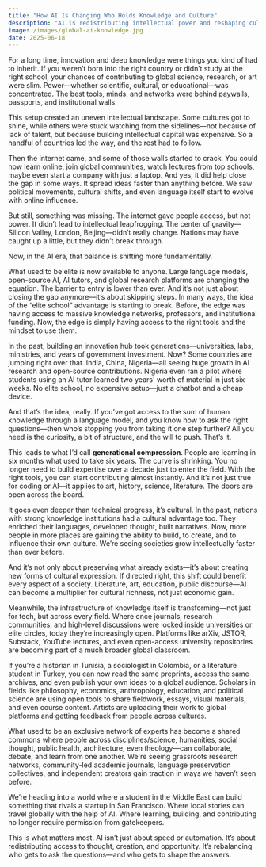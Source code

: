 ```yaml
---
title: "How AI Is Changing Who Holds Knowledge and Culture"
description: "AI is redistributing intellectual power and reshaping cultural access across the globe."
image: /images/global-ai-knowledge.jpg
date: 2025-06-18
---
```


For a long time, innovation and deep knowledge were things you kind of had to inherit. If you weren’t born into the right country or didn’t study at the right school, your chances of contributing to global science, research, or art were slim. Power—whether scientific, cultural, or educational—was concentrated. The best tools, minds, and networks were behind paywalls, passports, and institutional walls.

This setup created an uneven intellectual landscape. Some cultures got to shine, while others were stuck watching from the sidelines—not because of lack of talent, but because building intellectual capital was expensive. So a handful of countries led the way, and the rest had to follow.

Then the internet came, and some of those walls started to crack. You could now learn online, join global communities, watch lectures from top schools, maybe even start a company with just a laptop. And yes, it did help close the gap in some ways. It spread ideas faster than anything before. We saw political movements, cultural shifts, and even language itself start to evolve with online influence.

But still, something was missing. The internet gave people access, but not power. It didn’t lead to intellectual leapfrogging. The center of gravity—Silicon Valley, London, Beijing—didn’t really change. Nations may have caught up a little, but they didn’t break through.

Now, in the AI era, that balance is shifting more fundamentally.

What used to be elite is now available to anyone. Large language models, open-source AI, AI tutors, and global research platforms are changing the equation. The barrier to entry is lower than ever. And it’s not just about closing the gap anymore—it’s about skipping steps. In many ways, the idea of the “elite school” advantage is starting to break. Before, the edge was having access to massive knowledge networks, professors, and institutional funding. Now, the edge is simply having access to the right tools and the mindset to use them.

In the past, building an innovation hub took generations—universities, labs, ministries, and years of government investment. Now? Some countries are jumping right over that. India, China, Nigeria—all seeing huge growth in AI research and open-source contributions. Nigeria even ran a pilot where students using an AI tutor learned two years' worth of material in just six weeks. No elite school, no expensive setup—just a chatbot and a cheap device.

And that’s the idea, really. If you’ve got access to the sum of human knowledge through a language model, and you know how to ask the right questions—then who’s stopping you from taking it one step further? All you need is the curiosity, a bit of structure, and the will to push. That’s it.

This leads to what I’d call **generational compression**. People are learning in six months what used to take six years. The curve is shrinking. You no longer need to build expertise over a decade just to enter the field. With the right tools, you can start contributing almost instantly. And it’s not just true for coding or AI—it applies to art, history, science, literature. The doors are open across the board.

It goes even deeper than technical progress, it’s cultural. In the past, nations with strong knowledge institutions had a cultural advantage too. They enriched their languages, developed thought, built narratives. Now, more people in more places are gaining the ability to build, to create, and to influence their own culture. We’re seeing societies grow intellectually faster than ever before.

And it’s not only about preserving what already exists—it’s about creating new forms of cultural expression. If directed right, this shift could benefit every aspect of a society. Literature, art, education, public discourse—AI can become a multiplier for cultural richness, not just economic gain.

Meanwhile, the infrastructure of knowledge itself is transforming—not just for tech, but across every field. Where once journals, research communities, and high-level discussions were locked inside universities or elite circles, today they’re increasingly open. Platforms like arXiv, JSTOR, Substack, YouTube lectures, and even open-access university repositories are becoming part of a much broader global classroom.

If you’re a historian in Tunisia, a sociologist in Colombia, or a literature student in Turkey, you can now read the same preprints, access the same archives, and even publish your own ideas to a global audience. Scholars in fields like philosophy, economics, anthropology, education, and political science are using open tools to share fieldwork, essays, visual materials, and even course content. Artists are uploading their work to global platforms and getting feedback from people across cultures.

What used to be an exclusive network of experts has become a shared commons where people across disciplines/science, humanities, social thought, public health, architecture, even theology—can collaborate, debate, and learn from one another. We're seeing grassroots research networks, community-led academic journals, language preservation collectives, and independent creators gain traction in ways we haven’t seen before.

We’re heading into a world where a student in the Middle East can build something that rivals a startup in San Francisco. Where local stories can travel globally with the help of AI. Where learning, building, and contributing no longer require permission from gatekeepers.

This is what matters most. AI isn’t just about speed or automation. It’s about redistributing access to thought, creation, and opportunity. It’s rebalancing who gets to ask the questions—and who gets to shape the answers.
